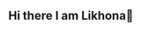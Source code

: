 ## Hi there I am Likhona👋

<!--
**Liikhona/Liikhona** is a ✨ _special_ ✨ repository because its `README.md` (this file) appears on your GitHub profile.

Here are some ideas to get you started:

- 🔭 I’m currently working on Cybersecurity
- 🌱 I’m currently learning Diffrent types of Cyber security Specialist 
- 👯 I’m looking to collaborate on ...
- 🤔 I’m looking for help with Web development
- 💬 Ask me about ...
- 📫 How to reach me: ...
- 😄 Pronouns: ...
- ⚡ Fun fact: ...
-->
